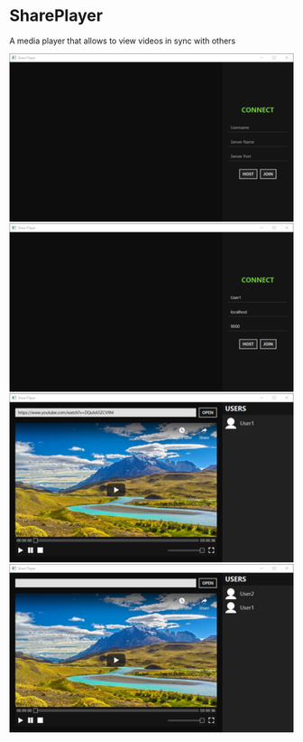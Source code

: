 # SharePlayer
A media player that allows to view videos in sync with others

![main](/screenshots/main.png)
![connect](/screenshots/connect.png)
![youtube](/screenshots/youtube.png)
![youtube_share](/screenshots/youtube_share.png)

